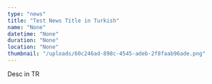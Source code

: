 ```yaml
---
type: "news"
title: "Test News Title in Turkish"
name: "None"
datetime: "None"
duration: "None"
location: "None"
thumbnail: "/uploads/60c246ad-898c-4545-adeb-2f8faab96ade.png"
---
```


Desc in TR